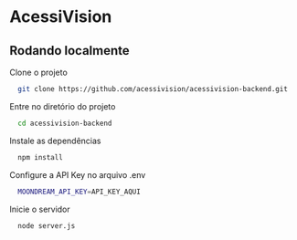 
# AcessiVision

## Rodando localmente

Clone o projeto

```bash
  git clone https://github.com/acessivision/acessivision-backend.git
```

Entre no diretório do projeto

```bash
  cd acessivision-backend
```

Instale as dependências

```bash
  npm install
```

Configure a API Key no arquivo .env

```bash
  MOONDREAM_API_KEY=API_KEY_AQUI
```

Inicie o servidor

```bash
  node server.js
```